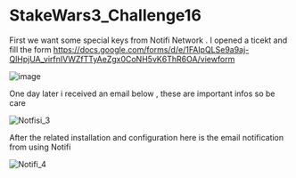 # StakeWars3_Challenge16


First we want some special keys from Notifi Network . I opened a ticekt and fill the form https://docs.google.com/forms/d/e/1FAIpQLSe9a9aj-QlHpjUA_virfnIVWZfTTyAeZgx0CoNH5vK6ThR6OA/viewform


![image](https://user-images.githubusercontent.com/105415280/188311128-ff44e3aa-5832-4e43-85e8-0fd685cb833f.png)

One day later i received an email below , these are important infos so be care

![Notfisi_3](https://user-images.githubusercontent.com/105415280/188311054-ee167145-f67e-4bf8-ac29-088a75bfbce2.jpg)


After the related installation and configuration here is the email notification from using Notifi

![Notifi_4](https://user-images.githubusercontent.com/105415280/188311070-03450329-0be6-4ab6-87f0-baa2ab3ab050.PNG)


